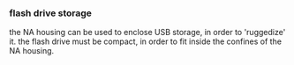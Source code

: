 ### flash drive storage
the NA housing can be used to enclose USB storage, in order to 'ruggedize' it.
the flash drive must be compact, in order to fit inside the confines of the NA housing.

